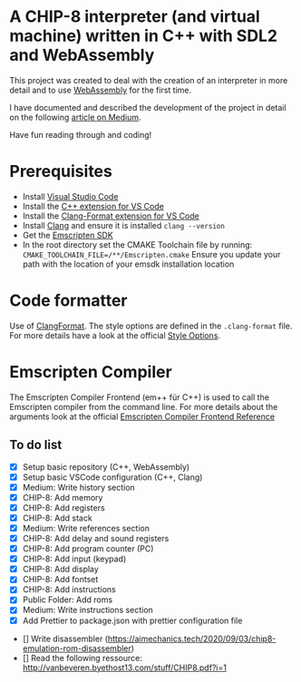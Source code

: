 # A CHIP-8 interpreter (and virtual machine) written in C++ with SDL2 and WebAssembly

This project was created to deal with the creation of an interpreter in more detail
and to use [WebAssembly](https://webassembly.org) for the first time.

I have documented and described the development of the project in detail on the
following [article on Medium](https://medium.com/p/2e7c8749031d/edit).

Have fun reading through and coding!

# Prerequisites

- Install [Visual Studio Code](https://code.visualstudio.com)
- Install the [C++ extension for VS Code](https://marketplace.visualstudio.com/items?itemName=ms-vscode.cpptools)
- Install the [Clang-Format extension for VS Code](https://marketplace.visualstudio.com/items?itemName=xaver.clang-format)
- Install [Clang](https://clang.llvm.org) and ensure it is installed `clang --version`
- Get the [Emscripten SDK](https://emscripten.org/docs/getting_started/downloads.html)
- In the root directory set the CMAKE Toolchain file by running: `CMAKE_TOOLCHAIN_FILE=/**/Emscripten.cmake` Ensure you update your path with the location of your emsdk installation location

# Code formatter

Use of [ClangFormat](https://clang.llvm.org/docs/ClangFormat.html). The style options are defined in the `.clang-format` file. For more details have a look at the official [Style Options](https://clang.llvm.org/docs/ClangFormatStyleOptions.html).

# Emscripten Compiler

The Emscripten Compiler Frontend (em++ für C++) is used to call the
Emscripten compiler from the command line.
For more details about the arguments look at the official
[Emscripten Compiler Frontend Reference](https://emscripten.org/docs/tools_reference/emcc.html#emcc-o2)

## To do list

- [x] Setup basic repository (C++, WebAssembly)
- [x] Setup basic VSCode configuration (C++, Clang)
- [x] Medium: Write history section
- [x] CHIP-8: Add memory
- [x] CHIP-8: Add registers
- [x] CHIP-8: Add stack
- [x] Medium: Write references section
- [x] CHIP-8: Add delay and sound registers
- [x] CHIP-8: Add program counter (PC)
- [x] CHIP-8: Add input (keypad)
- [x] CHIP-8: Add display
- [x] CHIP-8: Add fontset
- [x] CHIP-8: Add instructions
- [x] Public Folder: Add roms
- [x] Medium: Write instructions section
- [x] Add Prettier to package.json with prettier configuration file
- [] Write disassembler (https://aimechanics.tech/2020/09/03/chip8-emulation-rom-disassembler)
- [] Read the following ressource: http://vanbeveren.byethost13.com/stuff/CHIP8.pdf?i=1
